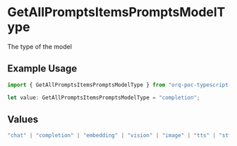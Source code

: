 # GetAllPromptsItemsPromptsModelType

The type of the model

## Example Usage

```typescript
import { GetAllPromptsItemsPromptsModelType } from "orq-poc-typescript-multi-env-version/models/operations";

let value: GetAllPromptsItemsPromptsModelType = "completion";
```

## Values

```typescript
"chat" | "completion" | "embedding" | "vision" | "image" | "tts" | "stt" | "rerank"
```